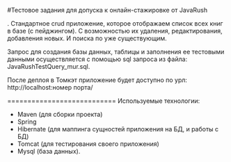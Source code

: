 ﻿#Тестовое задания для допуска к онлайн-стажировке от JavaRush

. Cтандартное crud приложение, которое отображаем список всех книг в базе (с пейджингом). 
С возможностью их удаления, редактирования, добавления новых. И поиска по уже существующим.

Запрос для создания базы данных, таблицы и заполнения ее 
тестовыми данными осуществляется с помощью sql запроса из файла:
JavaRushTestQuery_mur.sql. 

После деплоя в Томкэт приложение будет доступно по урл:
http://localhost:номер порта/

===========================
Используемые технологии:
- Maven (для сборки проекта)	
- Spring
- Hibernate (для маппинга сущностей приложения на БД, и работы с БД)
- Tomcat (для тестирования своего приложения)
- Mysql (база данных).


